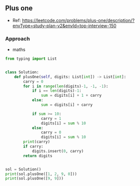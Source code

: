 
## Plus one
- Ref: https://leetcode.com/problems/plus-one/description/?envType=study-plan-v2&envId=top-interview-150

### Approach
- maths

```py
from typing import List


class Solution:
    def plusOne(self, digits: List[int]) -> List[int]:
        carry = 0
        for i in range(len(digits)-1, -1, -1):
            if i == len(digits)-1:
                sum = digits[i] + 1 + carry
            else:
                sum = digits[i] + carry

            if sum >= 10:
                carry = 1
                digits[i] = sum % 10
            else:
                carry = 0
                digits[i] = sum % 10
        print(carry)
        if carry:
            digits.insert(0, carry)
        return digits


sol = Solution()
print(sol.plusOne([1, 2, 9, 0]))
print(sol.plusOne([9, 9]))
```
